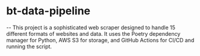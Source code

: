 ﻿# bt-data-pipeline
--
This project is a sophisticated web scraper designed to handle 15 different formats of websites and data. It uses the Poetry dependency manager for Python, AWS S3 for storage, and GitHub Actions for CI/CD and running the script.
